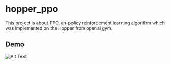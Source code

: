 # hopper_ppo
This project is about PPO, an-policy reinforcement learning algorithm which was implemented on the Hopper from openai gym.


## Demo
![Alt Text](https://media.giphy.com/media/vFKqnCdLPNOKc/giphy.gif)
